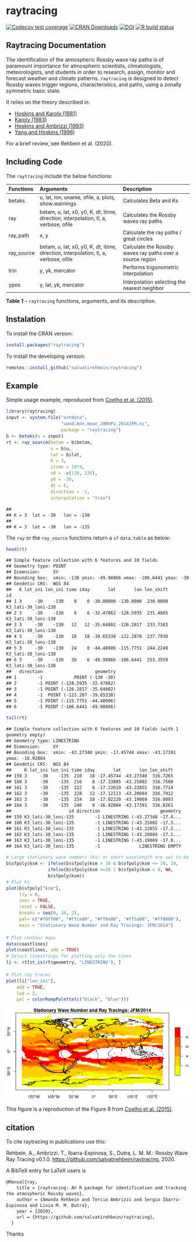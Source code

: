 raytracing
================

[![Codecov test
coverage](https://codecov.io/gh/salvatirehbein/raytracing/branch/master/graph/badge.svg)](https://codecov.io/gh/salvatirehbein/raytracing?branch=master)
[![CRAN
Downloads](http://cranlogs.r-pkg.org/badges/grand-total/raytracing?color=orange)](http://cran.r-project.org/package=raytracing)
[![DOI](https://zenodo.org/badge/295589682.svg)](https://zenodo.org/badge/latestdoi/295589682)
[![R build
status](https://github.com/salvatirehbein/raytracing/workflows/R-CMD-check/badge.svg)](https://github.com/salvatirehbein/raytracing/actions)

## Raytracing Documentation

The identification of the atmospheric Rossby wave ray paths is of
paramount importance for atmospheric scientists, climatologists,
meteorologists, and students in order to research, assign, monitor and
forecast weather and climate patterns. `raytracing` is designed to
detect Rossby waves trigger regions, characteristics, and paths, using a
zonally symmetric basic state.

It relies on the theory described in:

  - [Hoskins and Karoly
    (1981)](https://journals.ametsoc.org/jas/article/38/6/1179/20507/The-Steady-Linear-Response-of-a-Spherical)
  - [Karoly
    (1983)](https://www.sciencedirect.com/science/article/abs/pii/0377026583900131)
  - [Hoskins and Ambrizzi
    (1993)](https://journals.ametsoc.org/jas/article/50/12/1661/23207/Rossby-Wave-Propagation-on-a-Realistic)
  - [Yang and Hoskins
    (1996)](https://journals.ametsoc.org/jas/article/53/16/2365/24038/Propagation-of-Rossby-Waves-of-Nonzero-Frequency)

For a brief review, see Rehbein et al. (2020).

## Including Code

The `raytracing` include the below functions:

| Functions   | Arguments                                                                            | Description                                               |
| :---------- | :----------------------------------------------------------------------------------- | :-------------------------------------------------------- |
| betaks      | u, lat, lon, uname, ofile, a, plots, show.warnings                                   | Calculates Beta and Ks                                    |
| ray         | betam, u, lat, x0, y0, K, dt, itime, direction, interpolation, tl, a, verbose, ofile | Calculates the Rossby waves ray paths                     |
| ray\_path   | x, y                                                                                 | Calculate the ray paths / great circles                   |
| ray\_source | betam, u, lat, x0, y0, K, dt, itime, direction, interpolation, tl, a, verbose, ofile | Calculate the Rossby waves ray paths over a source region |
| trin        | y, yk, mercator                                                                      | Performs trigonometric interpolation                      |
| ypos        | y, lat, yk, mercator                                                                 | Interpolation selecting the nearest neighbor              |

**Table** **1** **-** `raytracing` functions, arguments, and its
description.

## Instalation

To install the CRAN version:

``` r
install.packages("raytracing")
```

To install the developing version:

``` r
remotes::install_github("salvatirehbein/raytracing")
```

## Example

Simple usage example, reproduced from [Coelho et
al. (2015)](https://link.springer.com/article/10.1007/s00382-015-2800-1).

``` r
library(raytracing)
input <- system.file("extdata",
                     "uwnd.mon.mean_200hPa_2014JFM.nc",
                     package = "raytracing")
b <- betaks(u = input)
rt <- ray_source(betam = b$betam,
                 u = b$u,
                 lat = b$lat,
                 K = 3,
                 itime = 10*4,
                 x0 = -c(130, 135),
                 y0 = -30,
                 dt = 6,
                 direction = -1,
                 interpolation = "trin")
```

    ## 
    ## K = 3  lat = -30   lon = -130 
    ## 
    ## K = 3  lat = -30   lon = -135

The `ray` or the `ray_source` functions return a `sf` `data.table` as
below:

``` r
head(rt)
```

    ## Simple feature collection with 6 features and 10 fields
    ## Geometry type: POINT
    ## Dimension:     XY
    ## Bounding box:  xmin: -130 ymin: -49.98866 xmax: -106.6441 ymax: -30
    ## Geodetic CRS:  WGS 84
    ##   K lat_ini lon_ini time iday       lat       lon lon_shift                  id
    ## 1 3     -30    -130    0    0 -30.00000 -130.0000  230.0000 K3_lati-30_loni-130
    ## 2 3     -30    -130    6    6 -32.47862 -128.5935  231.4065 K3_lati-30_loni-130
    ## 3 3     -30    -130   12   12 -35.64802 -126.2817  233.7183 K3_lati-30_loni-130
    ## 4 3     -30    -130   18   18 -39.65338 -122.2070  237.7930 K3_lati-30_loni-130
    ## 5 3     -30    -130   24    0 -44.48906 -115.7751  244.2249 K3_lati-30_loni-130
    ## 6 3     -30    -130   30    6 -49.98866 -106.6441  253.3559 K3_lati-30_loni-130
    ##   direction                    geometry
    ## 1        -1            POINT (-130 -30)
    ## 2        -1 POINT (-128.5935 -32.47862)
    ## 3        -1 POINT (-126.2817 -35.64802)
    ## 4        -1  POINT (-122.207 -39.65338)
    ## 5        -1 POINT (-115.7751 -44.48906)
    ## 6        -1 POINT (-106.6441 -49.98866)

``` r
tail(rt)
```

    ## Simple feature collection with 6 features and 10 fields (with 1 geometry empty)
    ## Geometry type: LINESTRING
    ## Dimension:     XY
    ## Bounding box:  xmin: -43.27348 ymin: -17.45744 xmax: -43.17391 ymax: -16.92884
    ## Geodetic CRS:  WGS 84
    ##     K lat_ini lon_ini time iday       lat       lon lon_shift
    ## 159 3     -30    -135  210   18 -17.45744 -43.27348  316.7265
    ## 160 3     -30    -135  216    0 -17.33805 -43.25002  316.7500
    ## 161 3     -30    -135  222    6 -17.22619 -43.22855  316.7714
    ## 162 3     -30    -135  228   12 -17.12113 -43.20884  316.7912
    ## 163 3     -30    -135  234   18 -17.02220 -43.19069  316.8093
    ## 164 3     -30    -135  240    0 -16.92884 -43.17391  316.8261
    ##                      id direction                       geometry
    ## 159 K3_lati-30_loni-135        -1 LINESTRING (-43.27348 -17.4...
    ## 160 K3_lati-30_loni-135        -1 LINESTRING (-43.25002 -17.3...
    ## 161 K3_lati-30_loni-135        -1 LINESTRING (-43.22855 -17.2...
    ## 162 K3_lati-30_loni-135        -1 LINESTRING (-43.20884 -17.1...
    ## 163 K3_lati-30_loni-135        -1 LINESTRING (-43.19069 -17.0...
    ## 164 K3_lati-30_loni-135        -1               LINESTRING EMPTY

``` r
# Large stationary wave numbers (Ks) or short wavelength are set to be Ks = 10
b$sfpoly$ksm <- ifelse(b$sfpoly$ksm > 10 & b$sfpoly$ksm <= 20, 10, 
                ifelse(b$sfpoly$ksm >=30 | b$sfpoly$ksm < 0, NA, 
                b$sfpoly$ksm))
# Plot Ks
plot(b$sfpoly["ksm"],
     lty = 0,
     axes = TRUE, 
     reset = FALSE,
     breaks = seq(0, 10, 2),
     pal= c("#f0ff00", "#ffce00", "#ff9a00", "#ff5a00", "#ff0000"),
     main = "Stationary Wave Number and Ray Tracings: JFM/2014")

# Plot contour maps
data(coastlines)
plot(coastlines, add = TRUE)
# Select linestrings for plotting only the lines
li <- rt[st_is(rt$geometry, "LINESTRING"), ]

# Plot ray traces
plot(li["lon_ini"],
    add = TRUE,
    lwd = 2,
    pal = colorRampPalette(c("black", "blue")))
```

![](README_files/figure-gfm/plot-1.png)<!-- -->

This figure is a reproduction of the Figure 9 from [Coelho et
al. (2015)](https://link.springer.com/article/10.1007/s00382-015-2800-1).

## citation

To cite raytracing in publications use this:

Rehbein, A., Ambrizzi, T., Ibarra-Espinosa, S., Dutra, L. M. M.: Rossby
Wave Ray Tracing v0.1.0. <https://github.com/salvatirehbein/raytracing>,
2020.

A BibTeX entry for LaTeX users is

    @Manual{ray,
        title = {raytracing: An R package for identification and tracking the atmospheric Rossby waves},
        author = {Amanda Rehbein and Tercio Ambrizzi and Sergio Ibarra-Espinosa and Livia M. M. Dutra},
        year = {2020},
        url = {https://github.com/salvatirehbein/raytracing},
      }

Thanks
